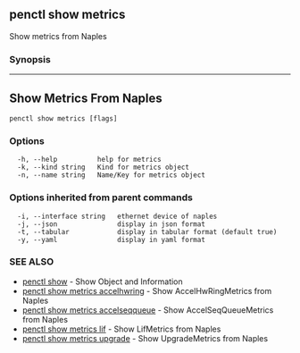 ## penctl show metrics

Show metrics from Naples

### Synopsis



--------------------------
 Show Metrics From Naples 
--------------------------


```
penctl show metrics [flags]
```

### Options

```
  -h, --help          help for metrics
  -k, --kind string   Kind for metrics object
  -n, --name string   Name/Key for metrics object
```

### Options inherited from parent commands

```
  -i, --interface string   ethernet device of naples
  -j, --json               display in json format
  -t, --tabular            display in tabular format (default true)
  -y, --yaml               display in yaml format
```

### SEE ALSO
* [penctl show](penctl_show.md)	 - Show Object and Information
* [penctl show metrics accelhwring](penctl_show_metrics_accelhwring.md)	 - Show AccelHwRingMetrics from Naples
* [penctl show metrics accelseqqueue](penctl_show_metrics_accelseqqueue.md)	 - Show AccelSeqQueueMetrics from Naples
* [penctl show metrics lif](penctl_show_metrics_lif.md)	 - Show LifMetrics from Naples
* [penctl show metrics upgrade](penctl_show_metrics_upgrade.md)	 - Show UpgradeMetrics from Naples

